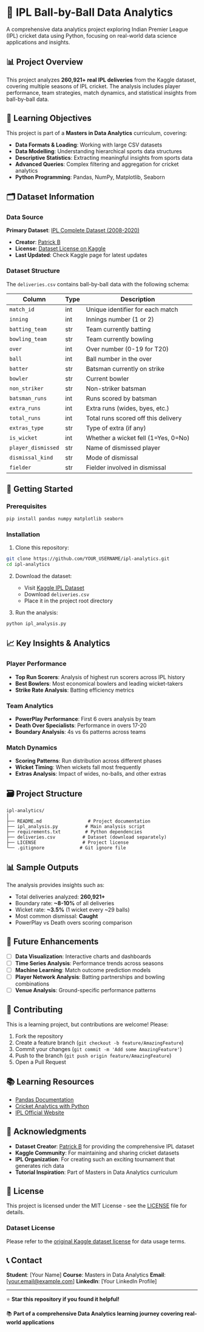 # 🏏 IPL Ball-by-Ball Data Analytics

A comprehensive data analytics project exploring Indian Premier League (IPL) cricket data using Python, focusing on real-world data science applications and insights.

## 📊 Project Overview

This project analyzes **260,921+ real IPL deliveries** from the Kaggle dataset, covering multiple seasons of IPL cricket. The analysis includes player performance, team strategies, match dynamics, and statistical insights from ball-by-ball data.

## 🎯 Learning Objectives

This project is part of a **Masters in Data Analytics** curriculum, covering:

- **Data Formats & Loading**: Working with large CSV datasets
- **Data Modelling**: Understanding hierarchical sports data structures  
- **Descriptive Statistics**: Extracting meaningful insights from sports data
- **Advanced Queries**: Complex filtering and aggregation for cricket analytics
- **Python Programming**: Pandas, NumPy, Matplotlib, Seaborn

## 🗂️ Dataset Information

### Data Source
**Primary Dataset**: [IPL Complete Dataset (2008-2020)](https://www.kaggle.com/datasets/patrickb1912/ipl-complete-dataset-20082020)
- **Creator**: [Patrick B](https://www.kaggle.com/patrickb1912)
- **License**: [Dataset License on Kaggle](https://www.kaggle.com/datasets/patrickb1912/ipl-complete-dataset-20082020)
- **Last Updated**: Check Kaggle page for latest updates

### Dataset Structure
The `deliveries.csv` contains ball-by-ball data with the following schema:

| Column | Type | Description |
|--------|------|-------------|
| `match_id` | int | Unique identifier for each match |
| `inning` | int | Innings number (1 or 2) |
| `batting_team` | str | Team currently batting |
| `bowling_team` | str | Team currently bowling |
| `over` | int | Over number (0-19 for T20) |
| `ball` | int | Ball number in the over |
| `batter` | str | Batsman currently on strike |
| `bowler` | str | Current bowler |
| `non_striker` | str | Non-striker batsman |
| `batsman_runs` | int | Runs scored by batsman |
| `extra_runs` | int | Extra runs (wides, byes, etc.) |
| `total_runs` | int | Total runs scored off this delivery |
| `extras_type` | str | Type of extra (if any) |
| `is_wicket` | int | Whether a wicket fell (1=Yes, 0=No) |
| `player_dismissed` | str | Name of dismissed player |
| `dismissal_kind` | str | Mode of dismissal |
| `fielder` | str | Fielder involved in dismissal |

## 🚀 Getting Started

### Prerequisites
```bash
pip install pandas numpy matplotlib seaborn
```

### Installation
1. Clone this repository:
```bash
git clone https://github.com/YOUR_USERNAME/ipl-analytics.git
cd ipl-analytics
```

2. Download the dataset:
   - Visit [Kaggle IPL Dataset](https://www.kaggle.com/datasets/patrickb1912/ipl-complete-dataset-20082020)
   - Download `deliveries.csv`
   - Place it in the project root directory

3. Run the analysis:
```bash
python ipl_analysis.py
```

## 📈 Key Insights & Analytics

### Player Performance
- **Top Run Scorers**: Analysis of highest run scorers across IPL history
- **Best Bowlers**: Most economical bowlers and leading wicket-takers
- **Strike Rate Analysis**: Batting efficiency metrics

### Team Analytics
- **PowerPlay Performance**: First 6 overs analysis by team
- **Death Over Specialists**: Performance in overs 17-20
- **Boundary Analysis**: 4s vs 6s patterns across teams

### Match Dynamics
- **Scoring Patterns**: Run distribution across different phases
- **Wicket Timing**: When wickets fall most frequently
- **Extras Analysis**: Impact of wides, no-balls, and other extras

## 🗃️ Project Structure

```
ipl-analytics/
│
├── README.md                 # Project documentation
├── ipl_analysis.py          # Main analysis script
├── requirements.txt         # Python dependencies
├── deliveries.csv          # Dataset (download separately)
├── LICENSE                 # Project license
└── .gitignore             # Git ignore file
```

## 📊 Sample Outputs

The analysis provides insights such as:
- Total deliveries analyzed: **260,921+**
- Boundary rate: **~8-10%** of all deliveries
- Wicket rate: **~3.5%** (1 wicket every ~29 balls)
- Most common dismissal: **Caught**
- PowerPlay vs Death overs scoring comparison

## 🔮 Future Enhancements

- [ ] **Data Visualization**: Interactive charts and dashboards
- [ ] **Time Series Analysis**: Performance trends across seasons
- [ ] **Machine Learning**: Match outcome prediction models
- [ ] **Player Network Analysis**: Batting partnerships and bowling combinations
- [ ] **Venue Analysis**: Ground-specific performance patterns

## 🤝 Contributing

This is a learning project, but contributions are welcome! Please:

1. Fork the repository
2. Create a feature branch (`git checkout -b feature/AmazingFeature`)
3. Commit your changes (`git commit -m 'Add some AmazingFeature'`)
4. Push to the branch (`git push origin feature/AmazingFeature`)
5. Open a Pull Request

## 📚 Learning Resources

- [Pandas Documentation](https://pandas.pydata.org/docs/)
- [Cricket Analytics with Python](https://www.analyticsvidhya.com/blog/2021/04/cricket-match-prediction-using-machine-learning/)
- [IPL Official Website](https://www.iplt20.com/)

## 🙏 Acknowledgments

- **Dataset Creator**: [Patrick B](https://www.kaggle.com/patrickb1912) for providing the comprehensive IPL dataset
- **Kaggle Community**: For maintaining and sharing cricket datasets
- **IPL Organization**: For creating such an exciting tournament that generates rich data
- **Tutorial Inspiration**: Part of Masters in Data Analytics curriculum

## 📄 License

This project is licensed under the MIT License - see the [LICENSE](LICENSE) file for details.

### Dataset License
Please refer to the [original Kaggle dataset license](https://www.kaggle.com/datasets/patrickb1912/ipl-complete-dataset-20082020) for data usage terms.

## 📞 Contact

**Student**: [Your Name]
**Course**: Masters in Data Analytics
**Email**: [your.email@example.com]
**LinkedIn**: [Your LinkedIn Profile]

---

⭐ **Star this repository if you found it helpful!**

📚 **Part of a comprehensive Data Analytics learning journey covering real-world applications**